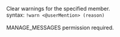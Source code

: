 Clear warnings for the specified member.<br />
syntax: `!warn <@userMention> (reason)`<br />
<br />
MANAGE_MESSAGES permission required.